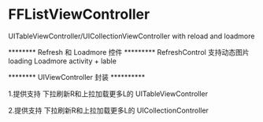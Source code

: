 FFListViewController
====================

UITableViewController/UICollectionViewController with reload and loadmore

********  Refresh 和 Loadmore 控件 *********
RefreshControl 支持动态图片loading
Loadmore  activity + lable

********  UIViewController 封装  **********

1.提供支持 下拉刷新R和上拉加载更多L的  UITableViewController

2.提供支持 下拉刷新R和上拉加载更多L的  UICollectionController
